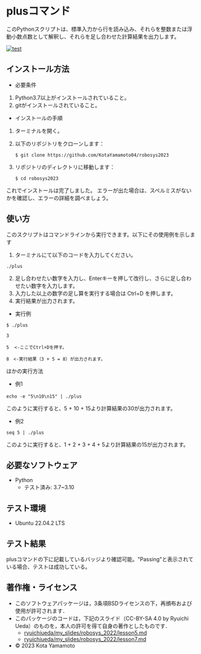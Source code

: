 # plusコマンド
このPythonスクリプトは、標準入力から行を読み込み、それらを整数または浮動小数点数として解釈し、それらを足し合わせた計算結果を出力します。

[![test](https://github.com/KotaYamamoto04/robosys2023/actions/workflows/test.yml/badge.svg)](https://github.com/KotaYamamoto04/robosys2023/actions/workflows/test.yml)

## インストール方法
* 必要条件
1. Python3.7以上がインストールされていること。
2. gitがインストールされていること。

* インストールの手順
1. ターミナルを開く。

2. 以下のリポジトリをクローンします：
    ```
    $ git clone https://github.com/KotaYamamoto04/robosys2023
    ```

3. リポジトリのディレクトリに移動します：
    ```
    $ cd robosys2023
    ```

これでインストールは完了しました。
エラーが出た場合は、スペルミスがないかを確認し、エラーの詳細を調べましょう。

## 使い方
このスクリプトはコマンドラインから実行できます。以下にその使用例を示します

1. ターミナルにて以下のコードを入力してください。
```
./plus
```
2. 足し合わせたい数字を入力し、Enterキーを押して改行し、さらに足し合わせたい数字を入力します。
3. 入力した以上の数字の足し算を実行する場合は Ctrl+D を押します。
4. 実行結果が出力されます。

* 実行例
```
$ ./plus
```
```
3
```
```
5  <-ここでCtrl+Dを押す。
```
```
8　<-実行結果（3 + 5 = 8）が出力されます。
```

ほかの実行方法
 * 例1  
```
echo -e "5\n10\n15" | ./plus　
```
このように実行すると、5 + 10 + 15より計算結果の30が出力されます。
 * 例2
```
seq 5 | ./plus
```
 このように実行すると、1 + 2 + 3 + 4 + 5より計算結果の15が出力されます。

## 必要なソフトウェア
* Python
  * テスト済み: 3.7~3.10

## テスト環境
* Ubuntu 22.04.2 LTS

## テスト結果
plusコマンドの下に記載しているバッジより確認可能。"Passing"と表示されている場合、テストは成功している。

## 著作権・ライセンス
 * このソフトウェアパッケージは，3条項BSDライセンスの下，再頒布および使用が許可されます．
 * このパッケージのコードは，下記のスライド（CC-BY-SA 4.0 by Ryuichi Ueda）のものを，本人の許可を得て自身の著作としたものです．
      * [ryuichiueda/my_slides/robosys_2022/lesson5.md](https://github.com/ryuichiueda/my_slides/tree/master/robosys_2022)
      * [ryuichiueda/my_slides/robosys_2022/lesson7.md](https://github.com/ryuichiueda/my_slides/tree/master/robosys_2022)
 * © 2023 Kota Yamamoto
